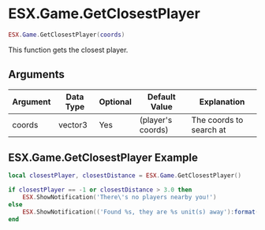 # ESX.Game.GetClosestPlayer

```lua
ESX.Game.GetClosestPlayer(coords)
```

This function gets the closest player.

## Arguments

| Argument | Data Type | Optional | Default Value     | Explanation               |
|----------|-----------|----------|-------------------|---------------------------|
| coords   | vector3   | Yes      | (player's coords) | The coords to search at   |

## ESX.Game.GetClosestPlayer Example

```lua
local closestPlayer, closestDistance = ESX.Game.GetClosestPlayer()

if closestPlayer == -1 or closestDistance > 3.0 then
	ESX.ShowNotification('There\'s no players nearby you!')
else
	ESX.ShowNotification(('Found %s, they are %s unit(s) away'):format(GetPlayerName(closestPlayer), closestDistance))
end
```
